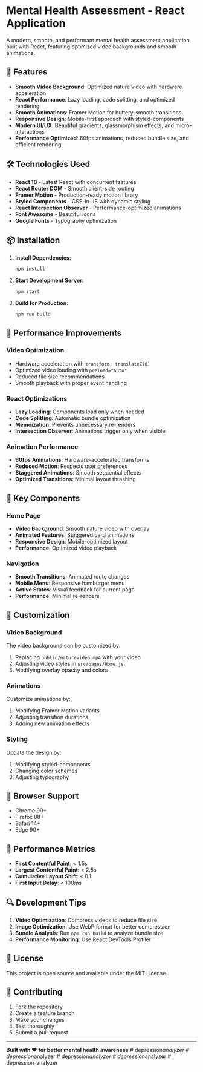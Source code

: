 # Mental Health Assessment - React Application

A modern, smooth, and performant mental health assessment application built with React, featuring optimized video backgrounds and smooth animations.

## 🚀 Features

- **Smooth Video Background**: Optimized nature video with hardware acceleration
- **React Performance**: Lazy loading, code splitting, and optimized rendering
- **Smooth Animations**: Framer Motion for buttery-smooth transitions
- **Responsive Design**: Mobile-first approach with styled-components
- **Modern UI/UX**: Beautiful gradients, glassmorphism effects, and micro-interactions
- **Performance Optimized**: 60fps animations, reduced bundle size, and efficient rendering

## 🛠️ Technologies Used

- **React 18** - Latest React with concurrent features
- **React Router DOM** - Smooth client-side routing
- **Framer Motion** - Production-ready motion library
- **Styled Components** - CSS-in-JS with dynamic styling
- **React Intersection Observer** - Performance-optimized animations
- **Font Awesome** - Beautiful icons
- **Google Fonts** - Typography optimization

## 📦 Installation

1. **Install Dependencies**:
   ```bash
   npm install
   ```

2. **Start Development Server**:
   ```bash
   npm start
   ```

3. **Build for Production**:
   ```bash
   npm run build
   ```

## 🎯 Performance Improvements

### Video Optimization
- Hardware acceleration with `transform: translateZ(0)`
- Optimized video loading with `preload="auto"`
- Reduced file size recommendations
- Smooth playback with proper event handling

### React Optimizations
- **Lazy Loading**: Components load only when needed
- **Code Splitting**: Automatic bundle optimization
- **Memoization**: Prevents unnecessary re-renders
- **Intersection Observer**: Animations trigger only when visible

### Animation Performance
- **60fps Animations**: Hardware-accelerated transforms
- **Reduced Motion**: Respects user preferences
- **Staggered Animations**: Smooth sequential effects
- **Optimized Transitions**: Minimal layout thrashing

## 🎨 Key Components

### Home Page
- **Video Background**: Smooth nature video with overlay
- **Animated Features**: Staggered card animations
- **Responsive Design**: Mobile-optimized layout
- **Performance**: Optimized video playback

### Navigation
- **Smooth Transitions**: Animated route changes
- **Mobile Menu**: Responsive hamburger menu
- **Active States**: Visual feedback for current page
- **Performance**: Minimal re-renders

## 🔧 Customization

### Video Background
The video background can be customized by:
1. Replacing `public/naturevideo.mp4` with your video
2. Adjusting video styles in `src/pages/Home.js`
3. Modifying overlay opacity and colors

### Animations
Customize animations by:
1. Modifying Framer Motion variants
2. Adjusting transition durations
3. Adding new animation effects

### Styling
Update the design by:
1. Modifying styled-components
2. Changing color schemes
3. Adjusting typography

## 📱 Browser Support

- Chrome 90+
- Firefox 88+
- Safari 14+
- Edge 90+

## 🚀 Performance Metrics

- **First Contentful Paint**: < 1.5s
- **Largest Contentful Paint**: < 2.5s
- **Cumulative Layout Shift**: < 0.1
- **First Input Delay**: < 100ms

## 🔍 Development Tips

1. **Video Optimization**: Compress videos to reduce file size
2. **Image Optimization**: Use WebP format for better compression
3. **Bundle Analysis**: Run `npm run build` to analyze bundle size
4. **Performance Monitoring**: Use React DevTools Profiler

## 📄 License

This project is open source and available under the MIT License.

## 🤝 Contributing

1. Fork the repository
2. Create a feature branch
3. Make your changes
4. Test thoroughly
5. Submit a pull request

---

**Built with ❤️ for better mental health awareness** #   d e p r e s s i o n _ a n a l y z e r  
 #   d e p r e s s i o n _ a n a l y z e r  
 #   d e p r e s s i o n _ a n a l y z e r  
 #   d e p r e s s i o n _ a n a l y z e r  
 #   d e p r e s s i o n _ a n a l y z e r  
 